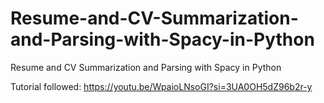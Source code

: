# Resume-and-CV-Summarization-and-Parsing-with-Spacy-in-Python
Resume and CV Summarization and Parsing with Spacy in Python

Tutorial followed: https://youtu.be/WpaioLNsoGI?si=3UA0OH5dZ96b2r-y
